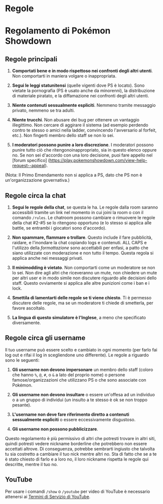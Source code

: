 # Regole

# Regolamento di Pokémon Showdown

## Regole principali

1. **Comportati bene e in modo rispettoso nei confronti degli altri utenti**. Non comportarti in maniera volgare o inappropriata.

2. **Segui le leggi statunitensi** (quelle vigenti dove PS è locato). Sono vietate la pornografia (PS è usato anche da minorenni), la distribuzione di materiale piratato, e la diffamazione nei confronti degli altri utenti.

3. **Niente contenuti sessualmente espliciti**. Nemmeno tramite messaggio privato, nemmeno se tra adulti.

4. **Niente trucchi**. Non abusare dei bug per ottenere un vantaggio illegittimo. Non cercare di aggirare il sistema (ad esempio perdendo contro te stesso o amici nella ladder, convincendo l'avversario al forfeit, etc.). Non fingerti membro dello staff se non lo sei.

5. **I moderatori possono punire a loro discrezione**. I moderatori possono punire tutto ciò che ritengonoinappropriato, sia in questo elenco oppure no. Se non sei d'accordo con una loro decisione, puoi fare appello nel [forum specifico] (https://play.pokemonshowdown.com/view-help-request--appeal).

(Nota: Il Primo Emendamento non si applica a PS, dato che PS non è un'organizzazione governativa.)

## Regole circa la chat

1. **Segui le regole della chat**, se questa le ha. Le regole dalla room saranno accessibili tramite un link nel momento in cui joini la room o con il comando `/rules`. Le chatroom possono cambiare o rimuovere le regole della chat #2-#5 se lo ritengono opportuno (e lo stesso si applica alle battle, se entrambi i giocatori sono d'accordo).

2. **Non spammare, flammare o trollare**. Questo include il fare pubblicità, raidare, e l'inondare la chat copiando logs e contenuti. ALL CAPS e l'utilizzo della _formattazione_ sono accettabili per enfasi, a patto che siano utilizzate con moderazione e non tutto il tempo. Questa regola si applica anche nei messaggi privati.

3. **Il minimodding è vietato**. Non comportarti come un moderatore se non lo sei. Non dire agli altri che riceveranno un mute, non chiedere un mute per altri user e in modo simile non discutere riguardo alle decisioni dello staff. Questo ovviamente si applica alle altre punizioni come i ban e i lock.

4. **Smettila di lamentarti delle regole se ti viene chiesto**. Ti è permesso discutere delle regole, ma se un moderatore ti chiede di smetterla, per favore ascoltalo.

5. **La lingua di questo simulatore è l'Inglese**, a meno che specificato diversamente.

## Regole circa gli username

Il tuo username può essere scelto e cambiato in ogni momento (per farlo fai log out e rifai il log in scegliendone uno differente). Le regole a riguardo sono le seguenti:

1. **Gli username non devono impersonare** un membro dello staff (coloro che hanno `%`, `@`, `#`, o `&` a lato del proprio nome) o persone famose/organizzazioni che utilizzano PS o che sono associate con Pokémon.

2. **Gli username non devono insultare** o essere un'offesa ad un individuo o a un gruppo di individui (un insulto a te stesso è ok se non troppo pesante).

3. **L'username non deve fare riferimento diretto a contenuti sessualmente espliciti** o essere eccessivamente disgustoso.

4. **Gli username non possono pubblicizzare**.

Questo regolamento è più permissivo di altri che potresti trovare in altri siti, quindi potresti vedere nickname borderline che potrebbero non essere accettati altrove. Di conseguenza, potrebbe sembrarti ingiusto che talvolta tu sia costretto a cambiare il tuo nick mentre altri no. Sta di fatto che se a te è stato chiesto di farlo e a loro no, il loro nickname rispetta le regole qui descritte, mentre il tuo no.

## YouTube

Per usare i comandi `/show` o `/youtube` per video di YouTube è necessario attenersi ai [Termini di Servizio di YouTube](https://www.youtube.com/static?gl=IT&template=terms&hl=it).
